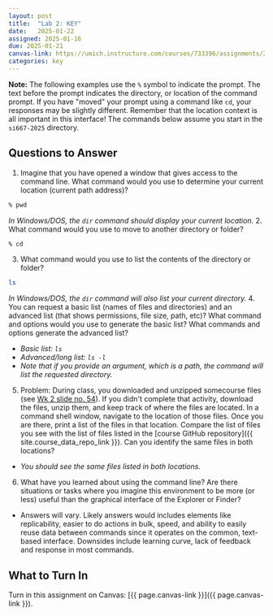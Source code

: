 ```yaml
---
layout: post
title:  "Lab 2: KEY"
date:   2025-01-22
assigned: 2025-01-16
due: 2025-01-21
canvas-link: https://umich.instructure.com/courses/733396/assignments/2649539
categories: key
---
```


**Note:** The following examples use the `%` symbol to indicate the prompt.
The text before the prompt indicates the directory, or location of the command prompt.
If you have "moved" your prompt using a command like `cd`,
your responses may be slightly different.
Remember that the location context is all important in this interface!
The commands below assume you start in the `si667-2025` directory.

## Questions to Answer

 1. Imagine that you have opened a window that gives access to the command line. What command would you use to determine your current location (current path address)?
```bash
% pwd
```
_In Windows/DOS, the `dir` command should display your current location._
2. What command would you use to move to another directory or folder?
```bash
% cd
```
3. What command would you use to list the contents of the directory or folder?
```bash
ls
```
_In Windows/DOS, the `dir` command will also list your current directory._
4. You can request a basic list (names of files and directories) and an advanced list (that shows permissions, file size, path, etc)? What command and options would you use to generate the basic list? What commands and options generate the advanced list?
  * _Basic list: `ls`_
  * _Advanced/long list: `ls -l`_
  * _Note that if you provide an argument, which is a path, the command will list the requested directory._
5. Problem: During class, you downloaded and unzipped somecourse files (see [Wk 2 slide no. 54](https://docs.google.com/presentation/d/1sypWW3IgJmkIY9WFDMWLmuJJIRO5oQfS273oyTYoWPw/edit#slide=id.g2b0fe4c1013_1_19)). If you didn't complete that activity, download the files, unzip them, and keep track of where the files are located. In a command shell window, navigate to the location of those files. Once you are there, print a list of the files in that location. Compare the list of files you see with the list of files listed in the [course GitHub repository]({{ site.course_data_repo_link }}). Can you identify the same files in both locations?
  * _You should see the same files listed in both locations._
6. What have you learned about using the command line? Are there situations or tasks where you imagine this environment to be more (or less) useful than the graphical interface of the Explorer or Finder?
  * Answers will vary. Likely answers would includes elements like replicability, easier to do actions in bulk, speed, and ability to easily reuse data between commands since it operates on the common, text-based interface. Downsides include learning curve, lack of feedback and response in most commands.

## What to Turn In

Turn in this assignment on Canvas: [{{ page.canvas-link }}]({{ page.canvas-link }}).
